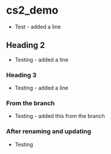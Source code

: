 # cs2_demo
- Test - added a line

## Heading 2
- Testing - added a line

### Heading 3
- Testing - added a line

### From the branch
- Testing - added this from the branch

### After renaming and updating
- Testing
